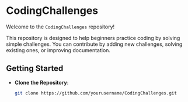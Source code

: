 # CodingChallenges

Welcome to the `CodingChallenges` repository!

This repository is designed to help beginners practice coding by solving simple challenges. You can contribute by adding new challenges, solving existing ones, or improving documentation.

## Getting Started

- **Clone the Repository**:
  ```bash
  git clone https://github.com/yourusername/CodingChallenges.git
